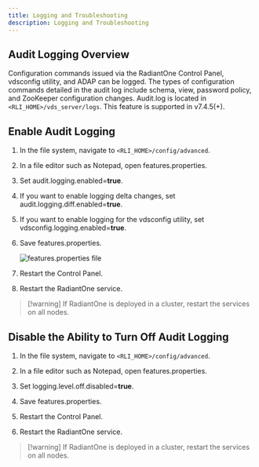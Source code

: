```yaml
---
title: Logging and Troubleshooting
description: Logging and Troubleshooting
---
```


## Audit Logging Overview

Configuration commands issued via the RadiantOne Control Panel, vdsconfig utility, and ADAP can be logged. The types of configuration commands detailed in the audit log include schema, view, password policy, and ZooKeeper configuration changes. Audit.log is located in `<RLI_HOME>/vds_server/logs`. This feature is supported in v7.4.5(+).

## Enable Audit Logging

1. In the file system, navigate to `<RLI_HOME>/config/advanced`. 

2. In a file editor such as Notepad, open features.properties. 

3. Set audit.logging.enabled=**true**.

4. If you want to enable logging delta changes, set audit.logging.diff.enabled=**true**.

5. If you want to enable logging for the vdsconfig utility, set vdsconfig.logging.enabled=**true**.

6. Save features.properties.

    ![features.properties file](Media/audit-logging.jpg)

    
7. Restart the Control Panel.
8. Restart the RadiantOne service.

>[!warning] If RadiantOne is deployed in a cluster, restart the services on all nodes. 

## Disable the Ability to Turn Off Audit Logging

1. In the file system, navigate to `<RLI_HOME>/config/advanced`.

1. In a file editor such as Notepad, open features.properties.

1. Set logging.level.off.disabled=**true**.

1. Save features.properties.

1. Restart the Control Panel.

1. Restart the RadiantOne service.

>[!warning] If RadiantOne is deployed in a cluster, restart the services on all nodes. 

